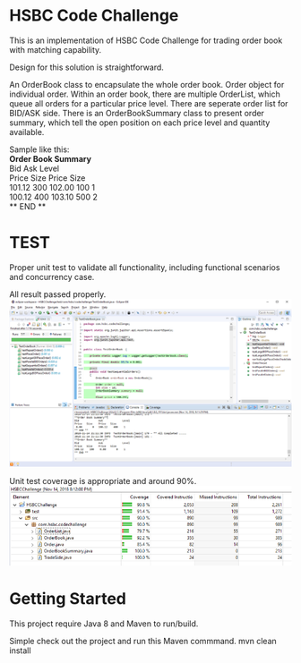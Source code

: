 HSBC Code Challenge
===================
This is an implementation of HSBC Code Challenge for trading order book with matching capability.

Design for this solution is straightforward.

An OrderBook class to encapsulate the whole order book.
Order object for individual order.
Within an order book, there are multiple OrderList, which queue all orders for a particular price level. There are seperate order list for BID/ASK side.
There is an OrderBookSummary class to present order summary, which tell the open position on each price level and quantity available.

Sample like this:<br/>
**Order Book Summary**<br/>
Bid		Ask		Level <br/>
Price	Size	Price	Size <br/>
101.12	  300	102.00	  100	 1<br/>
100.12	  400	103.10	  500	 2<br/>
** END **<br/>


TEST
====
Proper unit test to validate all functionality, including functional scenarios and concurrency case. 

All result passed properly.<br/>
![Unit test passed](unit-tests.png)

Unit test coverage is appropriate and around 90%.<br/>
![Code Coverage](codeCoverage.png)


Getting Started
================
This project require Java 8 and Maven to run/build.

Simple check out the project and run this Maven commmand.
mvn clean install

